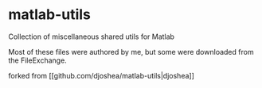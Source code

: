 matlab-utils
============

Collection of miscellaneous shared utils for Matlab

Most of these files were authored by me, but some were downloaded from the
FileExchange.

forked from [[github.com/djoshea/matlab-utils|djoshea]]
